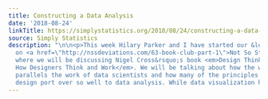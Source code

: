 ```yaml
---
title: Constructing a Data Analysis
date: '2018-08-24'
linkTitle: https://simplystatistics.org/2018/08/24/constructing-a-data-analysis/
source: Simply Statistics
description: "\n\n<p>This week Hilary Parker and I have started our &ldquo;Book Club&rdquo;
  on <a href=\"http://nssdeviations.com/63-book-club-part-1\">Not So Standard Deviations</a>
  where we will be discussing Nigel Cross&rsquo;s book <em>Design Thinking: Understanding
  How Designers Think and Work</em>. We will be talking about how the work of designers
  parallels the work of data scientists and how many of the principles developed in
  design port over so well to data analysis. While data visualization has always "
---
```

